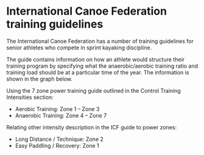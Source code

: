 # International Canoe Federation training guidelines

The International Canoe Federation has a number of training guidelines for senior athletes who compete in sprint kayaking discipline.  

The guide contains information on how an athlete would structure their training program by specifying what the anaerobic/aerobic training ratio and training load should be at a particular time of the year. The information is shown in the graph below.

Using the 7 zone power training guide outlined in the Control Training Intensities section:

* Aerobic Training: Zone 1 – Zone 3
* Anaerobic Training: Zone 4 – Zone 7

Relating other intensity description in the ICF guide to power zones:

* Long Distance / Technique: Zone 2
* Easy Paddling / Recovery: Zone 1